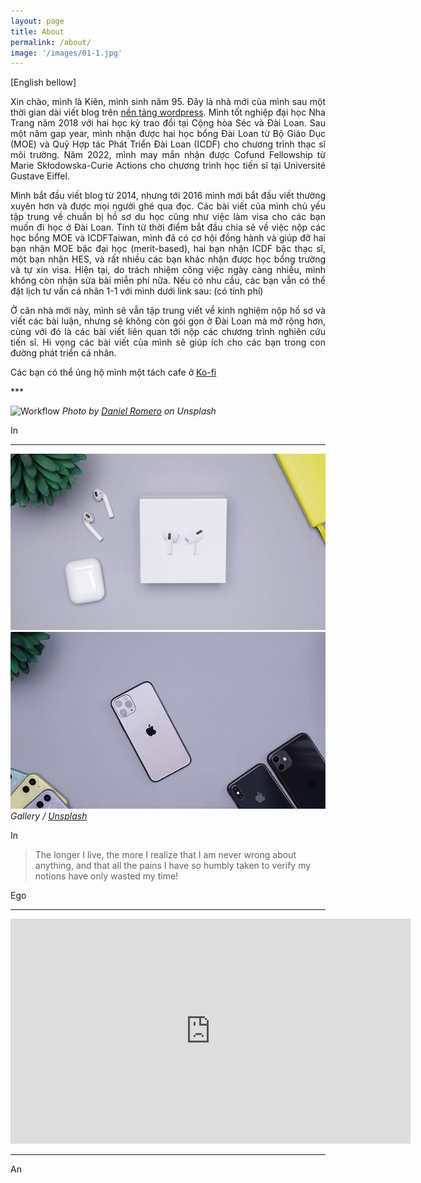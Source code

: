 ```yaml
---
layout: page
title: About
permalink: /about/
image: '/images/01-1.jpg'
---
```


<div align="justify"> 
   
 [English bellow]
</div>
  
 <div align="justify">
   
Xin chào, mình là Kiên, mình sinh năm 95. Đây là nhà mới của mình sau một thời gian dài viết blog trên [nền tảng wordpress](www.eldlrjn.wordpress.com). Mình tốt nghiệp đại học Nha Trang năm 2018 với hai học kỳ trao đổi tại Cộng hòa Séc và Đài Loan. Sau một năm gap year, mình nhận được hai học bổng Đài Loan từ Bộ Giáo Dục (MOE) và Quỹ Hợp tác Phát Triển Đài Loan (ICDF) cho chương trình thạc sĩ môi trường. Năm 2022, mình may mắn nhận được Cofund Fellowship từ Marie Skłodowska-Curie Actions cho chương trình học tiến sĩ tại Université Gustave Eiffel. 
</div>
  
 <div align="justify"> 
  
Mình bắt đầu viết blog từ 2014, nhưng tới 2016 mình mới bắt đầu viết thường xuyên hơn và được mọi người ghé qua đọc. Các bài viết của mình chủ yếu tập trung về chuẩn bị hồ sơ du học cũng như việc làm visa cho các bạn muốn đi học ở Đài Loan. Tính từ thời điểm bắt đầu chia sẻ về việc nộp các học bổng MOE và ICDFTaiwan, mình đã có cơ hội đồng hành và giúp đỡ hai bạn nhận MOE bậc đại học (merit-based), hai bạn nhận ICDF bậc thạc sĩ, một bạn nhận HES, và rất nhiều các bạn khác nhận được học bổng trường và tự xin visa. Hiện tại, do trách nhiệm công việc ngày càng nhiều, mình không còn nhận sửa bài miễn phí nữa. Nếu có nhu cầu, các bạn vẫn có thể đặt lịch tư vấn cá nhân 1-1 với mình dưới link sau: (có tính phí)
</div>
  
<div align="justify"> 
  
Ở căn nhà mới này, mình sẽ vẫn tập trung viết về kinh nghiệm nộp hồ sơ và viết các bài luận, nhưng sẽ không còn gói gọn ở Đài Loan mà mở rộng hơn, cùng với đó là các bài viết liên quan tới nộp các chương trình nghiên cứu tiến sĩ. Hi vọng các bài viết của mình sẽ giúp ích cho các bạn trong con đường phát triển cá nhân.
</div>
  
<div align="justify">
  
   Các bạn có thể ủng hộ mình một tách cafe ở [Ko-fi](https://ko-fi.com/kienphamtrung) 
</div>
***

![Workflow]({{site.baseurl}}/images/09-1.jpg)
*Photo by [Daniel Romero](https://unsplash.com/@rmrdnl) on Unsplash*

In 

***

<div class="gallery-box">
  <div class="gallery">
    <img src="/images/09-2.jpg">
    <img src="/images/09-3.jpg">
  </div>
  <em>Gallery / <a href="https://unsplash.com/" target="_blank">Unsplash</a></em>
</div>

In 

> The longer I live, the more I realize that I am never wrong about anything, and that all the pains I have so humbly taken to verify my notions have only wasted my time!

Ego 
***

<p><iframe src="https://player.vimeo.com/video/107654760" width="640" height="360" frameborder="0" allowfullscreen></iframe></p>

***

An
